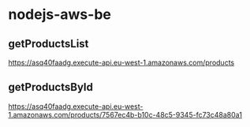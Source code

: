 # nodejs-aws-be

## getProductsList

https://asq40faadg.execute-api.eu-west-1.amazonaws.com/products

## getProductsById

https://asq40faadg.execute-api.eu-west-1.amazonaws.com/products/7567ec4b-b10c-48c5-9345-fc73c48a80a1